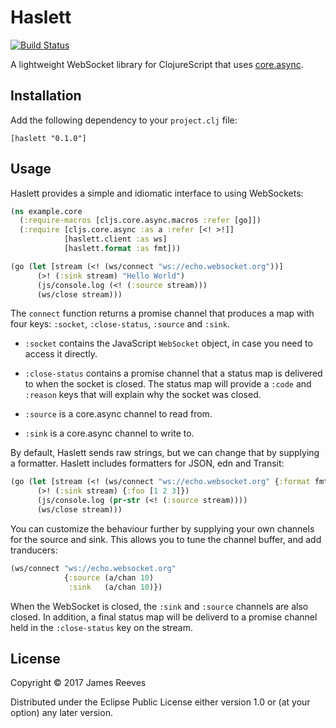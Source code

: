 # Haslett

[![Build Status](https://travis-ci.org/weavejester/haslett.svg?branch=master)](https://travis-ci.org/weavejester/haslett)

A lightweight WebSocket library for ClojureScript that uses
[core.async][].

[core.async]: https://github.com/clojure/core.async

## Installation

Add the following dependency to your `project.clj` file:

    [haslett "0.1.0"]

## Usage

Haslett provides a simple and idiomatic interface to using WebSockets:

```clojure
(ns example.core
  (:require-macros [cljs.core.async.macros :refer [go]])
  (:require [cljs.core.async :as a :refer [<! >!]]
            [haslett.client :as ws]
            [haslett.format :as fmt]))

(go (let [stream (<! (ws/connect "ws://echo.websocket.org"))]
      (>! (:sink stream) "Hello World")
      (js/console.log (<! (:source stream)))
      (ws/close stream)))
```

The `connect` function returns a promise channel that produces a map
with four keys: `:socket`, `:close-status`, `:source` and `:sink`.

* `:socket` contains the JavaScript `WebSocket` object, in case you need
to access it directly.

* `:close-status` contains a promise channel that a status map is
delivered to when the socket is closed. The status map will provide a
`:code` and `:reason` keys that will explain why the socket was
closed.

* `:source` is a core.async channel to read from.

* `:sink` is a core.async channel to write to.

By default, Haslett sends raw strings, but we can change that by
supplying a formatter. Haslett includes formatters for JSON, edn and
Transit:

```clojure
(go (let [stream (<! (ws/connect "ws://echo.websocket.org" {:format fmt/transit}))]
      (>! (:sink stream) {:foo [1 2 3]})
      (js/console.log (pr-str (<! (:source stream))))
      (ws/close stream)))
```

You can customize the behaviour further by supplying your own channels
for the source and sink. This allows you to tune the channel buffer,
and add tranducers:

```clojure
(ws/connect "ws://echo.websocket.org"
            {:source (a/chan 10)
             :sink   (a/chan 10)})
```

When the WebSocket is closed, the `:sink` and `:source` channels are
also closed. In addition, a final status map will be deliverd to a
promise channel held in the `:close-status` key on the stream.

## License

Copyright © 2017 James Reeves

Distributed under the Eclipse Public License either version 1.0 or (at
your option) any later version.
